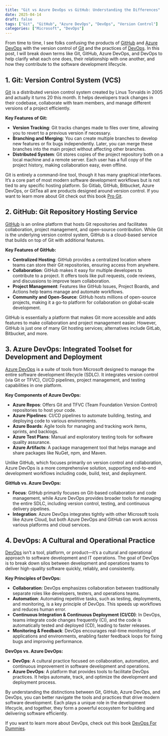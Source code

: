 ```yaml
---
title: "Git vs Azure DevOps vs GitHub: Understanding the Differences"
date: 2025-04-14
draft: false
tags: ["Git", "GitHub", "Azure DevOps", "DevOps", "Version Control"]
categories: ["Microsoft", "DevOps"]
---
```


From time to time, I see folks confusing the products of [GitHub](https://github.com) and [Azure DevOps](https://learn.microsoft.com/en-us/azure/devops/user-guide/what-is-azure-devops?view=azure-devops) with the version control of [Git](https://git-scm.com/) and the practices of [DevOps](https://www.ibm.com/think/topics/devops). In this post, I will break down terms like Git, GitHub, Azure DevOps, and DevOps to help clarify what each one does, their relationship with one another, and how they contribute to the software development lifecycle.

## 1. Git: Version Control System (VCS)
[Git](https://git-scm.com/) is a distributed version control system created by Linus Torvalds in 2005 and actually it turns 20 this month. It helps developers track changes in their codebase, collaborate with team members, and manage different versions of a project efficiently.

**Key Features of Git:**
- **Version Tracking**: Git tracks changes made to files over time, allowing you to revert to a previous version if necessary.
- **Branching and Merging**: You can create multiple branches to develop new features or fix bugs independently. Later, you can merge these branches into the main project without affecting other branches.
- **Distributed System**: Git stores copies of the project repository both on a local machine and a remote server. Each user has a full copy of the project history, making collaboration easy, even offline.

Git is entirely a command-line tool, though it has many graphical interfaces. It’s a core part of most modern software development workflows but is not tied to any specific hosting platform. So Gitlab, GitHub, Bitbucket, Azure DevOps, or GitTea all are products designed around version control.
If you want to learn more about Git check out this book [Pro Git](https://amzn.to/3RhFwTG).

## 2. GitHub: Git Repository Hosting Service

[GitHub](https://github.com) is an online platform that hosts Git repositories and facilitates collaboration, project management, and open-source contribution. While Git is the underlying version control system, GitHub is a cloud-based service that builds on top of Git with additional features.

**Key Features of GitHub:**
- **Centralized Hosting**: GitHub provides a centralized location where teams can store their Git repositories, ensuring access from anywhere.
- **Collaboration**: GitHub makes it easy for multiple developers to contribute to a project. It offers tools like pull requests, code reviews, and discussions to improve team collaboration.
- **Project Management**: Features like GitHub Issues, Project Boards, and Actions help teams manage and automate workflows.
- **Community and Open-Source**: GitHub hosts millions of open-source projects, making it a go-to platform for collaboration on global-scale development.

GitHub is essentially a platform that makes Git more accessible and adds features to make collaboration and project management easier. However, GitHub is just one of many Git hosting services; alternatives include GitLab, Bitbucket, and more.


## 3. Azure DevOps: Integrated Toolset for Development and Deployment

[Azure DevOps](https://learn.microsoft.com/en-us/azure/devops/user-guide/what-is-azure-devops?view=azure-devops) is a suite of tools from Microsoft designed to manage the entire software development lifecycle (SDLC). It integrates version control (via Git or TFVC), CI/CD pipelines, project management, and testing capabilities in one platform.

**Key Components of Azure DevOps:**
- **Azure Repos**: Offers Git and TFVC (Team Foundation Version Control) repositories to host your code.
- **Azure Pipelines**: CI/CD pipelines to automate building, testing, and deploying code to various environments.
- **Azure Boards**: Agile tools for managing and tracking work items, sprints, and backlogs.
- **Azure Test Plans**: Manual and exploratory testing tools for software quality assurance.
- **Azure Artifacts**: A package management tool that helps manage and share packages like NuGet, npm, and Maven.

Unlike GitHub, which focuses primarily on version control and collaboration, Azure DevOps is a more comprehensive solution, supporting end-to-end development workflows including code, build, test, and deployment.

**GitHub vs. Azure DevOps:**
- **Focus**: GitHub primarily focuses on Git-based collaboration and code management, while Azure DevOps provides broader tools for managing the entire SDLC, including version control, testing, and continuous delivery pipelines.
- **Integration**: Azure DevOps integrates tightly with other Microsoft tools like Azure Cloud, but both Azure DevOps and GitHub can work across various platforms and cloud services.

## 4. DevOps: A Cultural and Operational Practice

[DevOps](https://www.ibm.com/think/topics/devops) isn’t a tool, platform, or product—it’s a cultural and operational approach to software development and IT operations. The goal of DevOps is to break down silos between development and operations teams to deliver high-quality software quickly, reliably, and consistently.

**Key Principles of DevOps:**
- **Collaboration**: DevOps emphasizes collaboration between traditionally separate roles like developers, testers, and operations teams.
- **Automation**: Automating repetitive tasks, such as testing, deployments, and monitoring, is a key principle of DevOps. This speeds up workflows and reduces human error.
- **Continuous Integration & Continuous Deployment (CI/CD)**: In DevOps, teams integrate code changes frequently (CI), and the code is automatically tested and deployed (CD), leading to faster releases.
- **Monitoring & Feedback**: DevOps encourages real-time monitoring of applications and environments, enabling faster feedback loops for fixing bugs and improving performance.

**DevOps vs. Azure DevOps:**
- **DevOps**: A cultural practice focused on collaboration, automation, and continuous improvement in software development and operations.
- **Azure DevOps**: A platform that provides tools to facilitate DevOps practices. It helps automate, track, and optimize the development and deployment process.

By understanding the distinctions between Git, GitHub, Azure DevOps, and DevOps, you can better navigate the tools and practices that drive modern software development. Each plays a unique role in the development lifecycle, and together, they form a powerful ecosystem for building and delivering software efficiently.

If you want to learn more about DevOps, check out this book [DevOps For Dummies](https://amzn.to/3RhIzeA).
